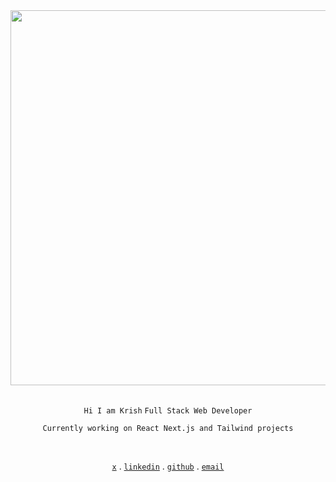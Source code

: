 <div align="center">

<img src="https://github.com/user-attachments/assets/b4c6c5f2-1120-468a-aecf-a4aad75836be" width="600"/>
<br />
<br />

`Hi I am Krish`  `Full Stack Web Developer`

`Currently working on React Next.js and Tailwind projects`

<br />

[`x`](https://x.com/addresskrish) . [`linkedin`](https://www.linkedin.com/in/addresskrish) . [`github`](https://github.com/addresskrish) . [`email`](mailto:addresskrish@gmail.com)

</div>

<!-- 

`Skills`  
`HTML` `CSS` `JavaScript` `React` `Next.js`  
`TailwindCSS` `Node.js` `Express.js` `MongoDB` `MySQL`  
`Python` `C++` `Java` `Figma` `Git` `VS Code`

-->
<!-- [![An image of @addresskrish's Holopin badges, which is a link to view their full Holopin profile](https://holopin.me/addresskrish)](https://holopin.io/@addresskrish)
-->
<!-- <p align="center">
  <img src="https://i.postimg.cc/GtxrKhMK/Ah-Negitorow.gif" alt="IMAGE" style="width: 100%; height: 100%;" />
 <br />
 <br /> -->
  <!-- <img src="https://count.getloli.com/@addresskrish?name=addresskrish&theme=love-and-deepspace&padding=7&offset=0&align=top&scale=1&pixelated=1&darkmode=auto" alt="name" />
</p> -->
<!-- <h4 align="center">20  ✸  webdev</h4> -->
<!--  =<p align="center">
  <img src="https://media3.giphy.com/media/v1.Y2lkPTc5MGI3NjExeGJuMHA0ZmU2eW1udmpyeDdrcjdkNXBzYmR5OGc4aXV0YWlpdWZhayZlcD12MV9pbnRlcm5hbF9naWZfYnlfaWQmY3Q9Zw/8JSkbL7cTUMj7VkKEp/giphy.gif" alt="GIF" style="width: 120%;" />
  <br />
</p>
<h3 align="center">WebDev</h3>
<h3 align="center">Currently learning Typescript</h3>
<h3 align="center">Grinding Leetcode</h3> -->
<!-- <br> -->
